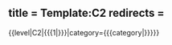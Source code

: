 title = Template:C2
redirects =
---

<includeonly>{{level|C2|{{{1|}}}|category={{{category|}}}}}</includeonly>